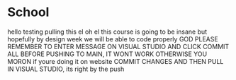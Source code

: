 # School
hello testing
pulling this el oh el 
this course is going to be insane but hopefully by design week we will be able to code properly
GOD PLEASE REMEMBER TO ENTER MESSAGE ON VISUAL STUDIO AND CLICK COMMIT ALL BEFORE PUSHING TO MAIN, IT WONT WORK OTHERWISE YOU MORON
if youre doing it on website COMMIT CHANGES AND THEN PULL IN VISUAL STUDIO, its right by the push 
